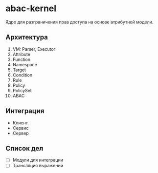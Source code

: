 # abac-kernel
Ядро для разграничения прав доступа на основе атрибутной модели.

## Архитектура
1. VM: Parser, Executor
2. Attribute
3. Function
4. Namespace
5. Target
6. Condition
7. Rule
8. Policy
9. PolicySet
10. ABAC

## Интеграция
- Клиент.
- Сервис
- Сервер

## Список дел
- [ ] Модули для интеграции
- [ ] Трансляция выражений
